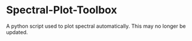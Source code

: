 # Spectral-Plot-Toolbox
A python script used to plot spectral automatically.
This may no longer be updated.
